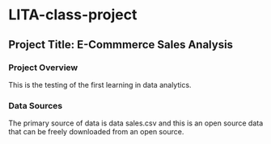 # LITA-class-project
## Project Title: E-Commmerce Sales Analysis

### Project Overview
This is the testing of the first learning in data analytics.

### Data Sources
The primary source of data is data sales.csv and this is an open source data that can be freely downloaded from an open source.


